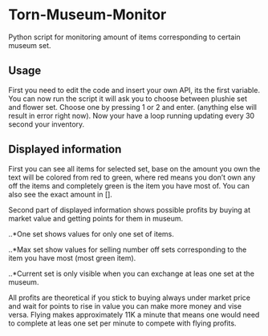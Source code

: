 ﻿# Torn-Museum-Monitor
Python script for monitoring amount of items corresponding to certain museum set.

## Usage 

First you need to edit the code and insert your own API, its the first variable.
You can now run the script it will ask you to choose between plushie set and flower set. Choose one by pressing 1 or 2 and enter. (anything else will result in error right now). Now your have a loop running updating every 30 second your inventory.

## Displayed information

First you can see all items for selected set, base on the amount you own the text will be colored from red to green, where red means you don’t own any off the items and completely green is the item you have most of. You can also see the exact amount in []. 

Second part of displayed information shows possible profits by buying at market value and getting points for them in museum. 

..*One set shows values for only one set of items.

..*Max set show values for selling number off sets corresponding to the item you have most (most green item).

..*Current set is only visible when you can exchange at leas one set at the museum.



All profits are theoretical if you stick to buying always under market price and  wait for points to rise in value you can make more money and vise versa. Flying makes approximately 11K a minute that means one would need to complete at leas one set per minute to compete with flying profits. 
